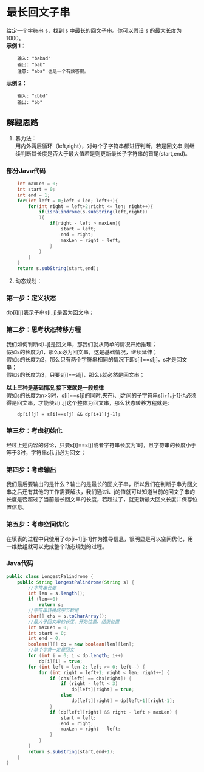 # 最长回文子串
给定一个字符串 s，找到 s 中最长的回文子串。你可以假设 s 的最大长度为 1000。  
**示例 1：**  
```
    输入: "babad"
    输出: "bab"
    注意: "aba" 也是一个有效答案。
```
**示例 2：**  
```
    输入: "cbbd"
    输出: "bb"
```
## 解题思路
1. 暴力法：  
用内外两层循环（left,right），对每个子字符串都进行判断，若是回文串,则继续判断其长度是否大于最大值若是则更新最长子字符串的首尾(start,end)。
### 部分Java代码
```java
    int maxLen = 0;
    int start = 0;
    int end = 1;
    for(int left = 0;left < len; left++){
        for(int right = left+2;right <= len; right++){
            if(isPalindrome(s.subString(left,right))
            ){
                if(right - left > maxLen){
                    start = left;
                    end = right;
                    maxLen = right - left;
                }
            }
        }
    }
    return s.subString(start,end);
```

2. 动态规划：  
### 第一步：定义状态
dp[i][j]表示子串s[i..j]是否为回文串；
### 第二步：思考状态转移方程
我们如何判断s[i..j]是回文串，那我们就从简单的情况开始推理；  
假如s的长度为1，那么s必为回文串，这是基础情况，继续延伸；  
假如s的长度为2，那么只有两个字符串相同的情况下即s[i]==s[j]，s才是回文串；  
假如s的长度为3，只要s[i]==s[j]，那么s就必然是回文串；  

**以上三种是基础情况,接下来就是一般规律**  
假如s的长度为n>3时，s[i]==s[j]的同时,夹在i、j之间的子字符串s[i+1..j-1]也必须得是回文串，才能使s[i..j]这个整体为回文串，那么状态转移方程就是:  
```
    dp[i][j] = s[i]==s[j] && dp[i+1][j-1];
```
### 第三步：考虑初始化
经过上述内容的讨论，只要s[i]==s[j]或者字符串长度为1时，且字符串的长度小于等于3时，字符串s[i..j]必为回文；
### 第四步：考虑输出
我们最后要输出的是什么？输出的是最长的回文子串，所以我们在判断子串为回文串之后还有其他的工作需要解决，我们通过i、j的值就可以知道当前的回文子串的长度是否超过了当前最长回文串的长度，若超过了，就更新最大回文长度并保存位置信息。
### 第五步：考虑空间优化
在填表的过程中只使用了dp[i+1][j-1]作为推导信息，很明显是可以空间优化，用一维数组就可以完成整个动态规划的过程。
### Java代码
```java
public class LongestPalindrome {
    public String longestPalindrome(String s) {
        //字符串长度
        int len = s.length();
        if (len==0)
            return s;
        //字符串转换成字节数组
        char[] chs = s.toCharArray();
        //最大子回文串的长度、开始位置、结束位置
        int maxLen = 0;
        int start = 0;
        int end = 0;
        boolean[][] dp = new boolean[len][len];
        //单个字符一定是回文
        for (int i = 0; i < dp.length; i++)
            dp[i][i] = true;
        for (int left = len-2; left >= 0; left--) {
            for (int right = left+1; right < len; right++) {
                if (chs[left] == chs[right]) {
                    if (right - left < 3)
                        dp[left][right] = true;
                    else
                        dp[left][right] = dp[left+1][right-1];
                }
                if (dp[left][right] && right - left > maxLen) {
                    start = left;
                    end = right;
                    maxLen = right - left;
                }
            }
        }
        return s.substring(start,end+1);
    }
}
```  
